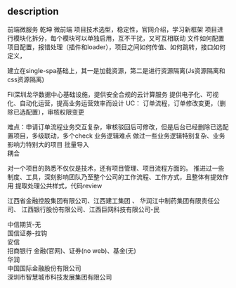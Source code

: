 ## description
前端微服务	乾坤	微前端
项目技术选型，稳定性，官网介绍，学习新框架
项目进行模块化拆分，每个模块可以单独启用，互不干扰，又可互相联动
文件如何配置项目配置，报错处理（插件和loader），项目之间如何传值、如何跳转，接口如何定义，

建立在single-spa基础上，其一是加载资源，第二是进行资源隔离(Js资源隔离和css资源隔离)

Fii深圳龙华数据中心基础设施，提供安全合规的云计算服务	提供电子化、可视化、自动化运营，提高业务运营效率而设计
UC： 订单流程，订单修改变更，（删除已选配置），审核权限变更

难点：申请订单流程业务交互复杂，审核驳回后可修改，但是后台已经删除已选配置项目，多级联动，多个check	业务逻辑难点
做过一些业务逻辑特别复杂、业务影响力特别大的项目
批量导入	
耦合

对一个项目的熟悉不仅仅是技术，还有项目管理、项目流程方面的。
推进过一些制度、工具，深刻影响团队乃至整个公司的工作流程、工作方式，且整体有提效作用	提取处理公共样式，代码review


江西省金融控股集团有限公司、江西建工集团 、 华润江中制药集团有限责任公司、
江西银行股份有限公司、江西巨网科技有限公司-民


中信期货-无  
国信证券-拉钩  
安信  
招商银行	金融(官网)、证券(no web)、基金(无)  
华润  
中国国际金融股份有限公司  
深圳市智慧城市科技发展集团有限公司  
